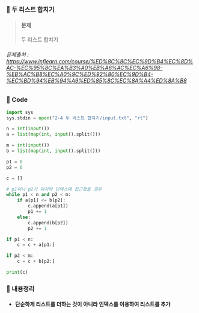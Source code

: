 ### 🥉 두 리스트 합치기

> #### 문제
>
> 두 리스트 합치기

###### 문제출처 : https://www.inflearn.com/course/%ED%8C%8C%EC%9D%B4%EC%8D%AC-%EC%95%8C%EA%B3%A0%EB%A6%AC%EC%A6%98-%EB%AC%B8%EC%A0%9C%ED%92%80%EC%9D%B4-%EC%BD%94%EB%94%A9%ED%85%8C%EC%8A%A4%ED%8A%B8

### 🔌 Code

```python
import sys
sys.stdin = open("2-4 두 리스트 합치기/input.txt", "rt")

n = int(input())
a = list(map(int, input().split()))

m = int(input())
b = list(map(int, input().split()))

p1 = 0
p2 = 0

c = []

# p1이나 p2가 마지막 인덱스에 접근했을 경우
while p1 < n and p2 < m:
    if a[p1] <= b[p2]:
        c.append(a[p1])
        p1 += 1
    else:
        c.append(b[p2])
        p2 += 1

if p1 < n:
    c = c + a[p1:]

if p2 < m:
    c = c + b[p2:]

print(c)

```

### 📃 내용정리

- #### 단순하게 리스트를 더하는 것이 아니라 인덱스를 이용하여 리스트를 추가
